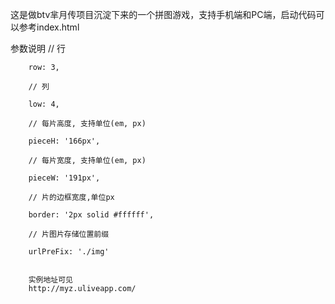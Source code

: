这是做btv芈月传项目沉淀下来的一个拼图游戏，支持手机端和PC端，启动代码可以参考index.html

参数说明
        // 行
        
        row: 3,
        
        // 列
        
        low: 4,
        
        // 每片高度, 支持单位(em, px)
        
        pieceH: '166px',
        
        // 每片宽度, 支持单位(em, px)
        
        pieceW: '191px',
        
        // 片的边框宽度,单位px
        
        border: '2px solid #ffffff',
        
        // 片图片存储位置前缀
        
        urlPreFix: './img'
        
        
        实例地址可见
        http://myz.uliveapp.com/
        

